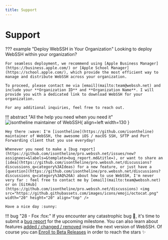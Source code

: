 ```yaml
---
title: Support
---
```


# Support

??? example "Deploy WebSSH in Your Organization"
    Looking to deploy WebSSH within your organization? 

    For seamless deployment, we recommend using [Apple Business Manager](https://business.apple.com/) or [Apple School Manager](https://school.apple.com/), which provide the most efficient way to manage and distribute WebSSH across your organization.

    To proceed, please contact me via [email](mailto:team@webssh.net) and include your **Organization ID** and **Organization Name**. I will provide you with a dedicated link to download WebSSH for your organization.

    For any additional inquiries, feel free to reach out.

!!! abstract "All the help you need when you need it"
    ![isontheline maintainer of WebSSH](https://avatars.githubusercontent.com/u/44212923?v=4){ align=left width=130 }

    Hey there :wave: I'm [isontheline](https://github.com/isontheline) maintainer of WebSSH, the awesome iOS / macOS SSH, SFTP and Port Forwarding client that you use everyday!

    Whenever you need to make a [bug report](https://github.com/isontheline/pro.webssh.net/issues/new?assignees=&labels=&template=bug_report.md&title=), or want to share an [idea](https://github.com/isontheline/pro.webssh.net/discussions?discussions_q=category%3AIdeas) for a new feature, or just have a [question](https://github.com/isontheline/pro.webssh.net/discussions?discussions_q=category%3AQ%26A) about how to use WebSSH, I'm never very far : feel free to contact me by [email](mailto:team@webssh.net) or on [GitHub](https://github.com/isontheline/pro.webssh.net/discussions) <img src="https://github.githubassets.com/images/icons/emoji/octocat.png" width="20" height="20" align="top" />

    Have a nice day :sunny:

!!! bug "28 - Fox :fox:"
    If you encounter any catastrophic bug :bug:, it's time to submit a [bug report](https://github.com/isontheline/pro.webssh.net/issues/new?assignees=&labels=&template=bug_report.md&title=) for the upcoming milestone.
    You can also learn about features [added / changed / removed](/documentation/changelog/28/) inside the next version of WebSSH.
    Of course you can [Enroll to Beta Releases](/documentation/becoming-external-tester/) in order to reach the stars :sparkles: